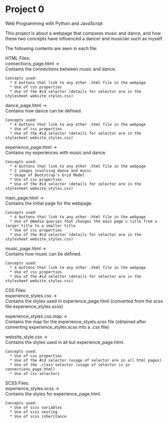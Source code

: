 # Project 0

Web Programming with Python and JavaScript


This project is about a webpage that compares music and dance, and how these two concepts have influenced a dancer and musician such as myself.

The following contents are seen in each file:

HTML Files:        
connections_page.html ->        
Contains the connections between music and dance.

    Concepts used:
      * 4 buttons that link to any other .html file in the webpage
      * Use of css properties
      * Use of the #id selector (details for selector are in the stylesheet website_styles.css)


dance_page.html ->        
Contains how dance can be defined.

    Concepts used:
      * 4 buttons that link to any other .html file in the webpage
      * Use of css properties
      * Use of the #id selector (details for selector are in the stylesheet website_styles.css)


experience_page.html ->        
Contains my experiences with music and dance.
                                
    Concepts used:
      * 4 buttons that link to any other .html file in the webpage
      * 2 images involving dance and music
      * Usage of Bootstrap's Grid Model
      * Use of css properties
      * Use of the #id selector (details for selector are in the stylesheet website_styles.css)


main_page.html ->        
Contains the initial page for the webpage.
                                
    Concepts used:
      * 4 buttons that link to any other .html file in the webpage
      * Use of @media queries that changes the main page's title from a larger title to a smaller title
      * Use of css properties
      * Use of the #id selector (details for selector are in the stylesheet website_styles.css)


music_page.html ->        
Contains how music can be defined.

    Concepts used:
      * 4 buttons that link to any other .html file in the webpage
      * Use of css properties
      * Use of the #id selector (details for selector are in the stylesheet website_styles.css)



CSS Files:        
experience_styles.css ->        
Contains the styles used in experience_page.html (converted from the scss file experience_styles.scss)

experience_styles.css.map ->        
Contains the map for the experience_styels.scss file (obtained after converting experience_styles.scss into a .css file)

website_style.css ->        
Contains the styles used in all but experience_page.html.
                                
    Concepts used:
      * Use of css properties
      * Use of the #id selector (usage of selector are in all html pages)
      * Use of the .class selector (usage of selector is in connections_page.html)
      * Use of css selectors



SCSS Files:        
experience_styles.scss ->        
Contains the styles for experience_page.html.
                                
    Concepts used:
      * Use of scss variables
      * Use of scss nesting
      * Use of scss inheritance
                                    



